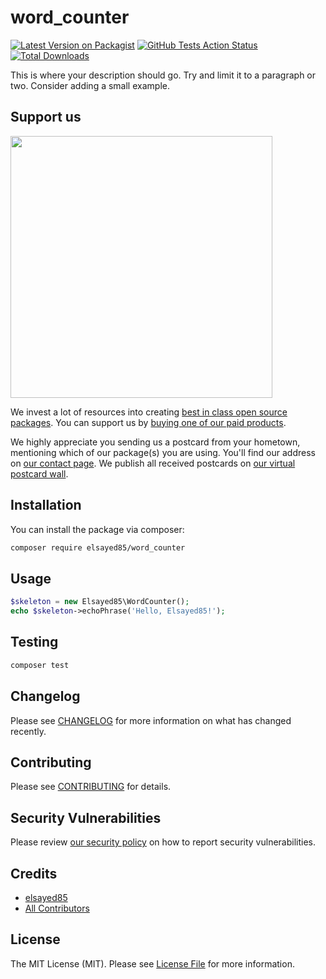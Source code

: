 # word_counter

[![Latest Version on Packagist](https://img.shields.io/packagist/v/elsayed85/word_counter.svg?style=flat-square)](https://packagist.org/packages/elsayed85/word_counter)
[![GitHub Tests Action Status](https://img.shields.io/github/workflow/status/elsayed85/word_counter/run-tests?label=tests)](https://github.com/elsayed85/word_counter/actions?query=workflow%3Arun-tests+branch%3Amaster)
[![Total Downloads](https://img.shields.io/packagist/dt/elsayed85/word_counter.svg?style=flat-square)](https://packagist.org/packages/elsayed85/word_counter)


This is where your description should go. Try and limit it to a paragraph or two. Consider adding a small example.

## Support us

[<img src="https://github-ads.s3.eu-central-1.amazonaws.com/package-skeleton-php.jpg?t=1" width="419px" />](https://spatie.be/github-ad-click/package-skeleton-php)

We invest a lot of resources into creating [best in class open source packages](https://spatie.be/open-source). You can support us by [buying one of our paid products](https://spatie.be/open-source/support-us).

We highly appreciate you sending us a postcard from your hometown, mentioning which of our package(s) you are using. You'll find our address on [our contact page](https://spatie.be/about-us). We publish all received postcards on [our virtual postcard wall](https://spatie.be/open-source/postcards).

## Installation

You can install the package via composer:

```bash
composer require elsayed85/word_counter
```

## Usage

``` php
$skeleton = new Elsayed85\WordCounter();
echo $skeleton->echoPhrase('Hello, Elsayed85!');
```

## Testing

``` bash
composer test
```

## Changelog

Please see [CHANGELOG](CHANGELOG.md) for more information on what has changed recently.

## Contributing

Please see [CONTRIBUTING](.github/CONTRIBUTING.md) for details.

## Security Vulnerabilities

Please review [our security policy](../../security/policy) on how to report security vulnerabilities.

## Credits

- [elsayed85](https://github.com/elsayed85)
- [All Contributors](../../contributors)

## License

The MIT License (MIT). Please see [License File](LICENSE.md) for more information.
